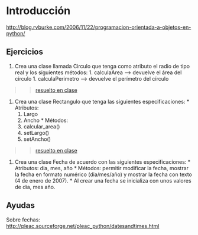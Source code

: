 # Introducción #

http://blog.rvburke.com/2006/11/22/programacion-orientada-a-objetos-en-python/


## Ejercicios ##

  1. Crea una clase llamada Circulo que tenga como atributo el radio de tipo real y los siguientes métodos:
    1. calculaArea --> devuelve el área del círculo
    1. calculaPerimetro --> devuelve el perímetro del círculo
> > [resuelto en clase](http://moodle.ies-losenlaces.com/mod/wiki/view.php?id=707&page=view/ClaseCirculo)
  1. Crea una clase Rectangulo que tenga las siguientes especificaciones:
    * Atributos:
      1. Largo
      1. Ancho
    * Métodos:
      1. calcular\_area()
      1. setLargo()
      1. setAncho()
> > [resuelto en clase](http://moodle.ies-losenlaces.com/mod/wiki/view.php?id=707&page=view/ClaseRectangulo)
  1. Crea una clase Fecha de acuerdo con las siguientes especificaciones:
    * Atributos: dia, mes, año
    * Métodos: permitir modificar la fecha, mostrar la fecha en formato numérico (dia/mes/año) y mostrar la fecha con texto (4 de enero de 2007).
    * Al crear una fecha se inicializa con unos valores de día, mes año.

## Ayudas ##
Sobre fechas: http://pleac.sourceforge.net/pleac_python/datesandtimes.html